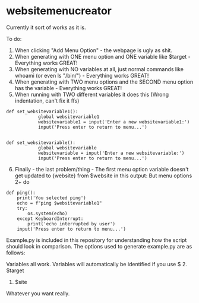 # websitemenucreator

Currently it sort of works as it is.

To do:
1. When clicking "Add Menu Option" - the webpage is ugly as shit.
2. When generating with ONE menu option and ONE variable like $target - Everything works GREAT!
3. When generating with NO variables at all, just normal commands like whoami (or even ls "/bin/") - Everything works GREAT!
4. When generating with TWO menu options and the SECOND menu option has the variable - Everything works GREAT!
5. When running with TWO different variables it does this (Wrong indentation, can't fix it ffs)

```
def set_websitevariable1():
            global websitevariable1
            websitevariable1 = input('Enter a new websitevariable1:')
            input('Press enter to return to menu...')
        
        
def set_websitevariable():
            global websitevariable
            websitevariable = input('Enter a new websitevariable:')
            input('Press enter to return to menu...')
```
6. Finally - the last problem/thing - The first menu option variable doesn't get updated to {website} from $website in this output:
But menu options 2+ do

```
def ping():
    print('You selected ping')
    echo = f"ping $websitevariable1"
    try:
        os.system(echo)
    except KeyboardInterrupt:
        print('echo interrupted by user')
    input('Press enter to return to menu...')
```





Example.py is included in this repository for understanding how the script should look in comparison.
The options used to generate example.py are as follows:


Variables all work.
Variables will automatically be identified if you use $ 
2. $target
1. $site

Whatever you want really.

